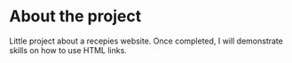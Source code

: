 # About the project

Little project about a recepies website.
Once completed, I will demonstrate skills on how to use HTML links.